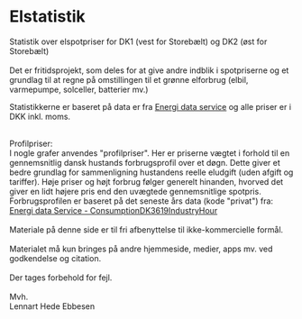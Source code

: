# Elstatistik
Statistik over elspotpriser for DK1 (vest for Storebælt) og DK2 (øst for Storebælt)<br><br>
Det er fritidsprojekt, som deles for at give andre indblik i spotpriserne og et grundlag til at regne på omstillingen til et grønne elforbrug (elbil, varmepumpe, solceller, batterier mv.) <br>

Statistikkerne er baseret på data er fra <a href="https://www.energidataservice.dk/">Energi data service</a> og alle priser er i DKK inkl. moms.<br><br>

Profilpriser:<br>
I nogle grafer anvendes  "profilpriser". Her er priserne vægtet i forhold til en gennemsnitlig dansk hustands forbrugsprofil over et døgn. Dette giver et bedre grundlag for sammenligning hustandens reelle eludgift (uden afgift og tariffer). Høje priser og højt forbrug følger generelt hinanden, hvorved det giver en lidt højere pris end den uvægtede gennemsnitlige spotpris.<br>
Forbrugsprofilen er baseret på det seneste års data (kode "privat") fra: 
<a href="https://www.energidataservice.dk/tso-electricity/ConsumptionDK3619IndustryHour">Energi data Service - ConsumptionDK3619IndustryHour</a><br><br>
Materiale på denne side er til fri afbenyttelse til ikke-kommercielle formål.<br><br>
Materialet må kun bringes på andre hjemmeside, medier, apps mv. ved godkendelse og citation.<br><br>
Der tages forbehold for fejl.<br><br>
Mvh.<br>
Lennart Hede Ebbesen<br>
